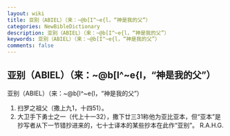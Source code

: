 ```yaml
---
layout: wiki
title: 亚别（ABIEL）（来：~@b[I^~e{l，“神是我的父”）
categories: NewBibleDictionary
description: 亚别（ABIEL）（来：~@b[I^~e{l，“神是我的父”）
keywords: 亚别（ABIEL）（来：~@b[I^~e{l，“神是我的父”）
comments: false
---
```


## 亚别（ABIEL）（来：~@b[I^~e{l，“神是我的父”）



亚别（ABIEL）（来：~@b[I^~e{l，“神是我的父”）
1. 扫罗之祖父（撒上九1，十四51）。
2. 大卫手下勇士之一（代上十一32），撒下廿三31称他为亚比亚本，但“亚本”是抄写者从下一节错抄进来的，七十士译本的某些抄本在此作“亚别”。
R.A.H.G.




